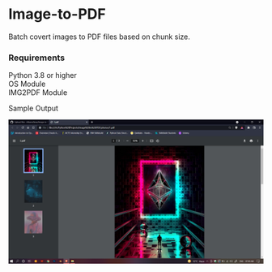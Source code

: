# Image-to-PDF
Batch covert images to PDF files based on chunk size.  

### Requirements
Python 3.8 or higher  
OS Module  
IMG2PDF Module  

Sample Output  

![alt text](https://raw.githubusercontent.com/AtharvaTaras/Image-to-PDF/main/Screenshot%20(432).png)
